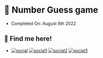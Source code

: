 # 🌊 Number Guess game
- Completed On: August 6th 2022

## 🐬 Find me here!
- [![social](https://img.shields.io/static/v1?logo=twitter&link=https://twitter.com/hsbrgg&label=&message=hsbrgg&color=white&logoColor=white&style=flat&labelColor=4f94ef)](https://twitter.com/hsbrgg)
[![social1](https://img.shields.io/static/v1?logo=instagram&link=https://instagram.com/fmesser11&label=&message=fmesser11&color=white&logoColor=white&style=flat&labelColor=4f94ef)](https://instagram.com/fmesser11)
[![social2](https://img.shields.io/static/v1?logo=GitHub&link=https://github.com/hsbrgg&label=&message=hsbrgg&color=white&logoColor=white&style=flat&labelColor=4f94ef)](https://github.com/hsbrgg)
[![social3](https://img.shields.io/static/v1?logo=Discord&link=http://discordapp.com/users/974844018762588200&label=&message=hsbrgg%232396&color=white&logoColor=white&style=flat&labelColor=4f94ef)](http://discordapp.com/users/974844018762588200)
